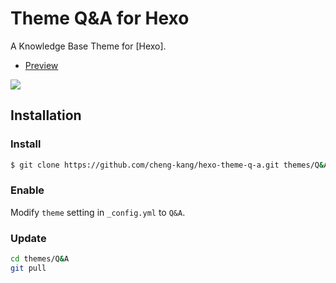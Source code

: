 # Theme Q&A for Hexo 

A Knowledge Base Theme for [Hexo].

- [Preview](http://chengkang.me/hexo-theme-q-a/)

![](https://raw.githubusercontent.com/cheng-kang/hexo-theme-q-a/master/screenshot.png)

## Installation

### Install

``` bash
$ git clone https://github.com/cheng-kang/hexo-theme-q-a.git themes/Q&A
```

### Enable

Modify `theme` setting in `_config.yml` to `Q&A`.

### Update

``` bash
cd themes/Q&A
git pull
```

